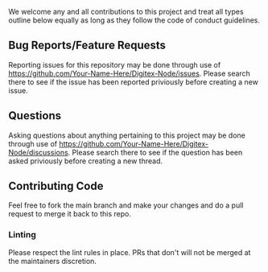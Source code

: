 We welcome any and all contributions to this project and treat all types outline below equally as long as they follow the code of conduct guidelines. 

## Bug Reports/Feature Requests

Reporting issues for this repository may be done through use of https://github.com/Your-Name-Here/Digitex-Node/issues. Please search there to see if the issue has been reported priviously before creating a new issue. 

## Questions

Asking questions about anything pertaining to this project may be done through use of https://github.com/Your-Name-Here/Digitex-Node/discussions. Please search there to see if the question has been asked priviously before creating a new thread.

## Contributing Code

Feel free to fork the main branch and make your changes and do a pull request to merge it back to this repo. 
### Linting
Please respect the lint rules in place. PRs that don't will not be merged at the maintainers discretion.
